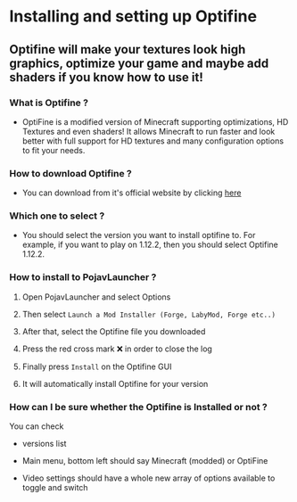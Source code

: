 # Installing and setting up Optifine

## Optifine will make your textures look high graphics, optimize your game and maybe add shaders if you know how to use it!

### What is Optifine ?

* OptiFine is a modified version of Minecraft supporting optimizations, HD Textures and even shaders! It allows Minecraft to run faster and look better with full support for HD textures and many configuration options to fit your needs.

### How to download Optifine ?

* You can download from it's official website by clicking [here](https://www.optifine.net/downloads)

### Which one to select ?

* You should select the version you want to install optifine to. For example, if you want to play on 1.12.2, then you should select Optifine 1.12.2.

### How to install to PojavLauncher ?

1. Open PojavLauncher and select Options

2. Then select `Launch a Mod Installer (Forge, LabyMod, Forge etc..)`

3. After that, select the Optifine file you downloaded

4. Press the red cross mark ❌ in order to close the log

5. Finally press `Install` on the Optifine GUI
 
6. It will automatically install Optifine for your version

### How can I be sure whether the Optifine is Installed or not ?

You can check

  - versions list
  
  - Main menu, bottom left should say Minecraft (modded) or OptiFine
  
  - Video settings should have a whole new array of options available to toggle and switch


























